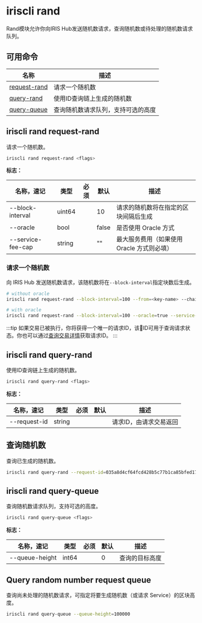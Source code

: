 # iriscli rand

Rand模块允许你向IRIS Hub发送随机数请求，查询随机数或待处理的随机数请求队列。

## 可用命令

| 名称                                       | 描述                               |
| ------------------------------------------ | ---------------------------------- |
| [request-rand](#iriscli-rand-request-rand) | 请求一个随机数                     |
| [query-rand](#iriscli-rand-query-rand)     | 使用ID查询链上生成的随机数         |
| [query-queue](#iriscli-rand-query-queue)   | 查询随机数请求队列，支持可选的高度 |

## iriscli rand request-rand

请求一个随机数。

```bash
iriscli rand request-rand <flags>
```

**标志：**

| 名称，速记        | 类型   | 必须 | 默认  | 描述                                       |
| ----------------- | ------ | ---- | ----- | ------------------------------------------ |
| --block-interval  | uint64 |      | 10    | 请求的随机数将在指定的区块间隔后生成       |
| --oracle          | bool   |      | false | 是否使用 Oracle 方式                       |
| --service-fee-cap | string |      | ""    | 最大服务费用（如果使用 Oracle 方式则必填） |

### 请求一个随机数

向 IRIS Hub 发送随机数请求，该随机数将在`--block-interval`指定块数后生成。

```bash
# without oracle
iriscli rand request-rand --block-interval=100 --from=<key-name> --chain-id=irishub --fee=0.3iris --commit

# with oracle
iriscli rand request-rand --block-interval=100 --oracle=true --service-fee-cap=1iris --from=<key-name> --chain-id=irishub --fee=0.3iris --commit
```

:::tip
如果交易已被执行，你将获得一个唯一的请求ID，该ID可用于查询请求状态。你也可以通过[查询交易详情](./tendermint.md#iriscli-tendermint-tx)获取请求ID。
:::

## iriscli rand query-rand

使用ID查询链上生成的随机数。

```bash
iriscli rand query-rand <flags>
```

**标志：**

| 名称，速记   | 类型   | 必须 | 默认 | 描述                   |
| ------------ | ------ | ---- | ---- | ---------------------- |
| --request-id | string |      |      | 请求ID，由请求交易返回 |

## 查询随机数

查询已生成的随机数。

```bash
iriscli rand query-rand --request-id=035a8d4cf64fcd428b5c77b1ca85bfed172d3787be9bdf0887bbe8bbeec3932c
```

## iriscli rand query-queue

查询随机数请求队列，支持可选的高度。

```bash
iriscli rand query-queue <flags>
```

**标志：**

| 名称，速记     | 类型  | 必须 | 默认 | 描述           |
| -------------- | ----- | ---- | ---- | -------------- |
| --queue-height | int64 |      | 0    | 查询的目标高度 |

## Query random number request queue

查询尚未处理的随机数请求，可指定将要生成随机数（或请求 Service）的区块高度。

```bash
iriscli rand query-queue --queue-height=100000
```
